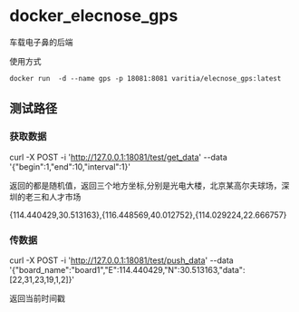 # docker_elecnose_gps

车载电子鼻的后端

使用方式
```
docker run  -d --name gps -p 18081:8081 varitia/elecnose_gps:latest
```

## 测试路径

### 获取数据

curl -X POST -i 'http://127.0.0.1:18081/test/get_data' --data '{"begin":1,"end":10,"interval":1}'

返回的都是随机值，返回三个地方坐标,分别是光电大楼，北京某高尔夫球场，深圳的老三和人才市场

{114.440429,30.513163},{116.448569,40.012752},{114.029224,22.666757}

### 传数据

curl -X POST -i 'http://127.0.0.1:18081/test/push_data' --data '{"board_name":"board1","E":114.440429,"N":30.513163,"data":[22,31,23,19,1,2]}'

返回当前时间戳
